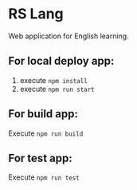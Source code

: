 # **RS Lang**

Web application for English learning.

## For local deploy app:
1. execute `npm install` 
2. execute `npm run start` 

## For build app:

Execute `npm run build`

## For test app:

Execute `npm run test`
